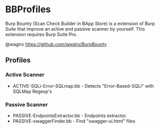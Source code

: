 # BBProfiles
Burp Bounty (Scan Check Builder in BApp Store) is a extension of Burp Suite that improve an active and passive scanner by yourself. This extension requires Burp Suite Pro. 

@wagiro https://github.com/wagiro/BurpBounty


## Profiles
### Active Scanner
* ACTIVE-SQLi-Error-SQLmap.bb - Detects "Error-Based-SQLi" with SQLMap Regexp's 

### Passive Scanner
* PASSIVE-EndpointsExtractor.bb - Endpoints extractor.
* PASSIVE-swaggerFinder.bb - Find "swagger-ui.html" files  
